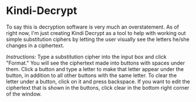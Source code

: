 # Kindi-Decrypt

To say this is decryption software is very much an overstatement.  As of right now, I'm just creating Kindi Decrypt as a tool to help with working out simple substitution ciphers by letting the user visually see the letters he/she changes in a ciphertext.

_Instructions:_ Type a substitution cipher into the input box and click "Format."  You will see the ciphertext made into buttons with spaces under them.  Click a button and type a letter to make that letter appear under the button, in addition to all other buttons with the same letter.  To clear the letter under a button, click on it and press backspace.  If you want to edit the ciphertext that is shown in the buttons, click clear in the bottom right corner of the window.
